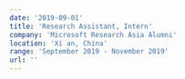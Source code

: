 ```yaml
---
date: '2019-09-01'
title: 'Research Assistant, Intern'
company: 'Microsoft Research Asia Alumni'
location: 'Xi an, China'
range: 'September 2019 - November 2019'
url: ''
---
```


